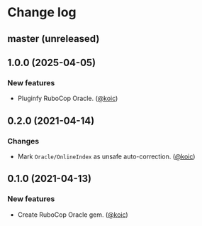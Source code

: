 # Change log

## master (unreleased)

## 1.0.0 (2025-04-05)

### New features

* Pluginfy RuboCop Oracle. ([@koic][])

## 0.2.0 (2021-04-14)

### Changes

* Mark `Oracle/OnlineIndex` as unsafe auto-correction. ([@koic][])

## 0.1.0 (2021-04-13)

### New features

* Create RuboCop Oracle gem. ([@koic][])

[@koic]: https://github.com/koic
